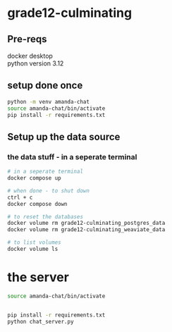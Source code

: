 # grade12-culminating

## Pre-reqs

docker desktop <br>
python version 3.12 <br>

## setup done once
```bash
python -m venv amanda-chat
source amanda-chat/bin/activate
pip install -r requirements.txt
```

## Setup up the data source

### the data stuff - in a seperate terminal
```bash
# in a seperate terminal
docker compose up

# when done - to shut down 
ctrl + c
docker compose down

# to reset the databases
docker volume rm grade12-culminating_postgres_data
docker volume rm grade12-culminating_weaviate_data

# to list volumes
docker volume ls
```

# the server
```bash
source amanda-chat/bin/activate


pip install -r requirements.txt
python chat_server.py
```
